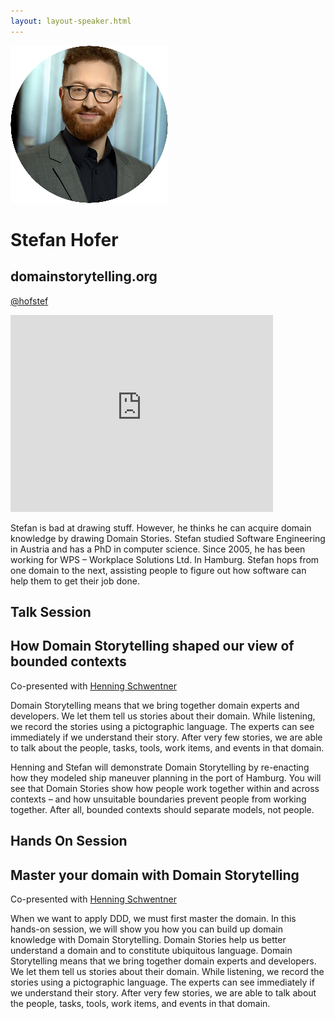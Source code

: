 ```yaml
---
layout: layout-speaker.html
---
```


<div class="container section featured-speaker">
  <div class="row">
    <div class="col-xs-12 col-sm-2 img-container">
      <img class="speaker-page-img" src="../img/speakers/Stefan-Hofer-ON.png">
    </div>
    <div class="col-xs-12 col-sm-10 copy-container">
      <h1 class="speaker-header">Stefan Hofer</h1>
      <h2 class="speaker-subtitle">domainstorytelling.org</h2>
      <p class="copy"><a class="speaker-handle" href="https://twitter.com/hofstef" target="_blank">@hofstef</a></p>
      <div class="video-responsive">
        <iframe width="420" height="315" src="http://www.youtube.com/embed/MPQfb7fsw3I" frameborder="0" allowfullscreen></iframe>
      </div>
      <p class="copy"></p>
      <p class="copy">Stefan is bad at drawing stuff. However, he thinks he can acquire domain knowledge by drawing Domain Stories. Stefan studied Software Engineering in Austria and has a PhD in computer science. Since 2005, he has been working for WPS – Workplace Solutions Ltd. In Hamburg. Stefan hops from one domain to the next, assisting people to figure out how software can help them to get their job done.</p>
      <h2 class="speaker-subheader">Talk Session</h2>
      <h2 class="speaker-subheader gold">How Domain Storytelling shaped our view of bounded contexts</h2>
      <p class="copy">Co-presented with <a href="henning-schwentner.html">Henning Schwentner</a></p>
      <p class="copy">Domain Storytelling means that we bring together domain experts and developers. We let them tell us stories about their domain. While listening, we record the stories using a pictographic language. The experts can see immediately if we understand their story. After very few stories, we are able to talk about the people, tasks, tools, work items, and events in that domain.</p>
      <p class="copy">Henning and Stefan will demonstrate Domain Storytelling by re-enacting how they modeled ship maneuver planning in the port of Hamburg. You will see that Domain Stories show how people work together within and across contexts – and how unsuitable boundaries prevent people from working together. After all, bounded contexts should separate models, not people.</p>
      <h2 class="speaker-subheader">Hands On Session</h2>
      <h2 class="speaker-subheader gold">Master your domain with Domain Storytelling</h2>
      <p class="copy">Co-presented with <a href="henning-schwentner.html">Henning Schwentner</a></p>
      <p class="copy">When we want to apply DDD, we must first master the domain. In this hands-on session, we will show you how you can build up domain knowledge with Domain Storytelling. Domain Stories help us better understand a domain and to constitute ubiquitous language. Domain Storytelling means that we bring together domain experts and developers. We let them tell us stories about their domain. While listening, we record the stories using a pictographic language. The experts can see immediately if we understand their story. After very few stories, we are able to talk about the people, tasks, tools, work items, and events in that domain.</p>
      <!--<a class="btn" href="https://ti.to/explore-ddd-conference/2017">Buy Tickets</a>-->
    </div>
  </div>
</div>